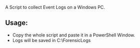 A Script to collect Event Logs on a Windows PC.

## Usage:
- Copy the whole script and paste it in a PowerShell Window.
- Logs will be saved in C:\ForensicLogs
